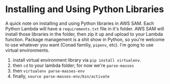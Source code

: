 # Installing and Using Python Libraries

A quick note on installing and using Python libraries in AWS SAM. Each Python Lambda will have a `requirements.txt` file in it's folder. AWS SAM will install those libraries in the folder, then zip it up and upload to your Lambda function. Package management is a shit show in Python, so you're welcome to use whatever you want (Conad familiy, `pipenv`, etc). I'm going to use virtual environments.

1. install virtual environment library via `pip install virtualenv`.
2. then `cd` to your lambda folder; for now we're `parse-masses`
3. then `virtualenv parse-masses-env`
4. finally, `source parse-masses-env/bin/activate`
